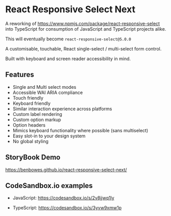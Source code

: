 # React Responsive Select Next

A reworking of https://www.npmjs.com/package/react-responsive-select into TypeScript for consumption of JavaScript and TypeScript projects alike.

This will eventually become `react-responsive-select@5.0.0`

A customisable, touchable, React single-select / multi-select form control.

Built with keyboard and screen reader accessibility in mind.

## Features

- Single and Multi select modes
- Accessible WAI ARIA compliance
- Touch friendly
- Keyboard friendly
- Similar interaction experience across platforms
- Custom label rendering
- Custom option markup
- Option headers
- Mimics keyboard functionality where possible (sans multiselect)
- Easy slot-in to your design system
- No global styling

## StoryBook Demo

https://benbowes.github.io/react-responsive-select-next/

## CodeSandbox.io examples

- JavaScript: https://codesandbox.io/s/2v8jjwq1ly

- TypeScript: https://codesandbox.io/s/3yvw9xmw1p
